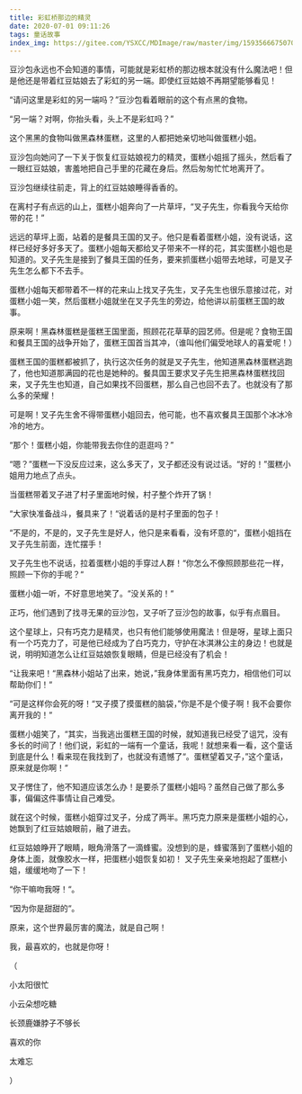 ```yaml
---
title: 彩虹桥那边的精灵
date: 2020-07-01 09:11:26
tags: 童话故事
index_img: https://gitee.com/YSXCC/MDImage/raw/master/img/1593566675070.jpeg
---
```

豆沙包永远也不会知道的事情，可能就是彩虹桥的那边根本就没有什么魔法吧！但是他还是带着红豆姑娘去了彩虹的另一端。即使红豆姑娘不再期望能够看见！

“请问这里是彩虹的另一端吗？”豆沙包看着眼前的这个有点黑的食物。

“另一端？对啊，你抬头看，头上不是彩虹吗？”

这个黑黑的食物叫做黑森林蛋糕，这里的人都把她亲切地叫做蛋糕小姐。

豆沙包向她问了一下关于恢复红豆姑娘视力的精灵，蛋糕小姐摇了摇头，然后看了一眼红豆姑娘，害羞地把自己手里的花藏在身后。然后匆匆忙忙地离开了。

豆沙包继续往前走，背上的红豆姑娘睡得香香的。

在离村子有点远的山上，蛋糕小姐奔向了一片草坪，“叉子先生，你看我今天给你带的花！”

远远的草坪上面，站着的是餐具王国的叉子。他只是看着蛋糕小姐，没有说话，这样已经好多好多天了。蛋糕小姐每天都给叉子带来不一样的花，其实蛋糕小姐也是知道的。叉子先生是接到了餐具王国的任务，要来抓蛋糕小姐带去地球，可是叉子先生怎么都下不去手。

蛋糕小姐每天都带着不一样的花来山上找叉子先生，叉子先生也很乐意接过花，对蛋糕小姐一笑，然后蛋糕小姐就坐在叉子先生的旁边，给他讲以前蛋糕王国的故事。

原来啊！黑森林蛋糕是蛋糕王国里面，照顾花花草草的园艺师。但是呢？食物王国和餐具王国的战争开始了，蛋糕王国首当其冲，（谁叫他们偏受地球人的喜爱呢！）

蛋糕王国的蛋糕都被抓了，执行这次任务的就是叉子先生，他知道黑森林蛋糕逃跑了，他也知道那满园的花也是她种的。餐具国王要求叉子先生把黑森林蛋糕找回来，叉子先生也知道，自己如果找不回蛋糕，那么自己也回不去了。也就没有了那么多的荣耀！

可是啊！叉子先生舍不得带蛋糕小姐回去，他可能，也不喜欢餐具王国那个冰冰冷冷的地方。

“那个！蛋糕小姐，你能带我去你住的逛逛吗？”

“嗯？”蛋糕一下没反应过来，这么多天了，叉子都还没有说过话。“好的！”蛋糕小姐用力地点了点头。

当蛋糕带着叉子进了村子里面地时候，村子整个炸开了锅！

“大家快准备战斗，餐具来了！“说着话的是村子里面的包子！

“不是的，不是的，叉子先生是好人，他只是来看看，没有坏意的“，蛋糕小姐挡在叉子先生前面，连忙摆手！

叉子先生也不说话，拉着蛋糕小姐的手穿过人群！“你怎么不像照顾那些花一样，照顾一下你的手呢？“

蛋糕小姐一听，不好意思地笑了。“没关系的！“

正巧，他们遇到了找寻无果的豆沙包，叉子听了豆沙包的故事，似乎有点眉目。

这个星球上，只有巧克力是精灵，也只有他们能够使用魔法！但是呀，星球上面只有一个巧克力了，可是他已经成为了白巧克力，守护在冰淇淋公主的身边！也就是说，明明知道怎么让红豆姑娘恢复眼睛，但是已经没有了机会！

“让我来吧！“黑森林小姐站了出来，她说，”我身体里面有黑巧克力，相信他们可以帮助你们！“

“可是这样你会死的呀！“叉子摸了摸蛋糕的脑袋，”你是不是个傻子啊！我不会要你离开我的！“

蛋糕小姐笑了，“其实，当我逃出蛋糕王国的时候，就知道我已经受了诅咒，没有多长的时间了！他们说，彩虹的一端有一个童话，我呢！就想来看一看，这个童话到底是什么！看来现在我找到了，也就没有遗憾了“。蛋糕望着叉子，”这个童话，原来就是你啊！“

叉子愣住了，他不知道应该怎么办！是要杀了蛋糕小姐吗？虽然自己做了那么多事，偏偏这件事情让自己难受。

就在这个时候，蛋糕小姐穿过叉子，分成了两半。黑巧克力原来是蛋糕小姐的心，她飘到了红豆姑娘眼前，融了进去。

红豆姑娘睁开了眼睛，眼角滑落了一滴蜂蜜。没想到的是，蜂蜜落到了蛋糕小姐的身体上面，就像胶水一样，把蛋糕小姐恢复如初！
叉子先生亲亲地抱起了蛋糕小姐，缓缓地吻了一下！

“你干嘛吻我呀！“。

“因为你是甜甜的“。

原来，这个世界最厉害的魔法，就是自己啊！

我，最喜欢的，也就是你呀！

（

小太阳很忙

小云朵想吃糖

长颈鹿嫌脖子不够长

喜欢的你	

太难忘

）